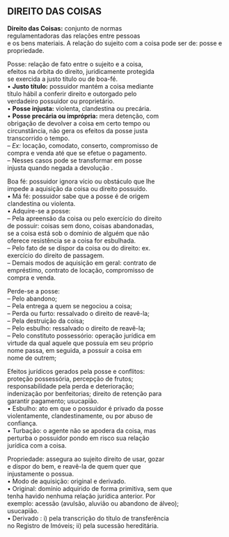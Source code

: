 ## DIREITO DAS COISAS

**Direito das Coisas:** conjunto de normas  
regulamentadoras das relações entre pessoas  
e os bens materiais.   A relação do sujeito com a coisa pode ser de:  posse e propriedade.

Posse: relação de fato entre o sujeito e a coisa,  
efeitos na órbita do direito, juridicamente protegida  
se exercida a justo título ou de boa-fé.  
• **Justo título:** possuidor mantém a coisa mediante  
título hábil a conferir direito e outorgado pelo  
verdadeiro possuidor ou proprietário.  
• **Posse injusta:** violenta, clandestina ou precária.  
• **Posse precária ou imprópria:** mera detenção, com  
obrigação de devolver a coisa em certo tempo ou  
circunstância, não gera os efeitos da posse justa  
transcorrido o tempo.  
– *Ex:* locação, comodato, conserto, compromisso de  
compra e venda até que se efetue o pagamento.  
– Nesses casos pode se transformar em posse  
injusta quando negada a devolução .

Boa fé: possuidor ignora vício ou obstáculo que lhe  
impede a aquisição da coisa ou direito possuído.  
• Má fé: possuidor sabe que a posse é de origem  
clandestina ou violenta.  
• Adquire-se a posse:  
– Pela apreensão da coisa ou pelo exercício do direito  
de possuir: coisas sem dono, coisas abandonadas,  
se a coisa está sob o domínio de alguém que não  
oferece resistência se a coisa for esbulhada.  
– Pelo fato de se dispor da coisa ou do direito: ex.  
exercício do direito de passagem.  
– Demais modos de aquisição em geral: contrato de  
empréstimo, contrato de locação, compromisso de  
compra e venda.

Perde-se a posse:  
– Pelo abandono;  
– Pela entrega a quem se negociou a coisa;  
– Perda ou furto: ressalvado o direito de reavê-la;  
– Pela destruição da coisa;  
– Pelo esbulho: ressalvado o direito de reavê-la;  
– Pelo constituto possessório: operação jurídica em  
virtude da qual aquele que possuía em seu próprio  
nome passa, em seguida, a possuir a coisa em  
nome de outrem;

Efeitos jurídicos gerados pela posse e conflitos:  
proteção possessória, percepção de frutos;  
responsabilidade pela perda e deterioração;  
indenização por benfeitorias; direito de retenção para  
garantir pagamento; usucapião.  
• Esbulho: ato em que o possuidor é privado da posse  
violentamente, clandestinamente, ou por abuso de  
confiança.  
• Turbação: o agente não se apodera da coisa, mas  
perturba o possuidor pondo em risco sua relação  
jurídica com a coisa.

Propriedade: assegura ao sujeito direito de usar, gozar  
e dispor do bem, e reavê-la de quem quer que  
injustamente o possua.  
• Modo de aquisição: original e derivado.  
• Original: domínio adquirido de forma primitiva, sem que  
tenha havido nenhuma relação jurídica anterior. Por  
exemplo: acessão (avulsão, aluvião ou abandono de álveo);  
usucapião.  
• Derivado : i) pela transcrição do título de transferência  
no Registro de Imóveis; ii) pela sucessão hereditária.
<!--stackedit_data:
eyJoaXN0b3J5IjpbMTc1NDQyMDExMl19
-->